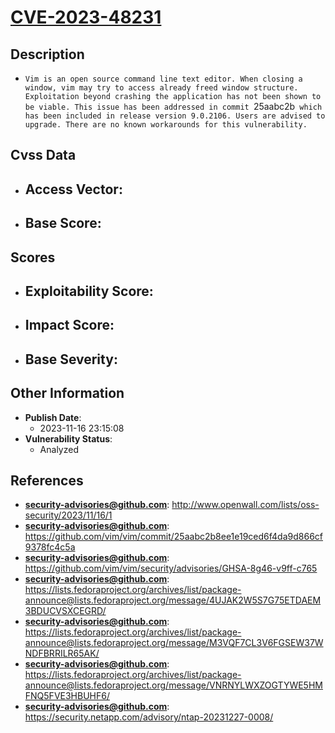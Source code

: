 
# [CVE-2023-48231](http://www.openwall.com/lists/oss-security/2023/11/16/1)

## Description

- `Vim is an open source command line text editor. When closing a window, vim may try to access already freed window structure. Exploitation beyond crashing the application has not been shown to be viable. This issue has been addressed in commit `25aabc2b` which has been included in release version 9.0.2106. Users are advised to upgrade. There are no known workarounds for this vulnerability.`

## Cvss Data

- **Access Vector**:
  - 
- **Base Score**:
  - 

## Scores

- **Exploitability Score**:
  - 
- **Impact Score**:
  - 
- **Base Severity**:
  - 

## Other Information

- **Publish Date**:
  - 2023-11-16 23:15:08
- **Vulnerability Status**:
  - Analyzed

## References

- **security-advisories@github.com**: http://www.openwall.com/lists/oss-security/2023/11/16/1
- **security-advisories@github.com**: https://github.com/vim/vim/commit/25aabc2b8ee1e19ced6f4da9d866cf9378fc4c5a
- **security-advisories@github.com**: https://github.com/vim/vim/security/advisories/GHSA-8g46-v9ff-c765
- **security-advisories@github.com**: https://lists.fedoraproject.org/archives/list/package-announce@lists.fedoraproject.org/message/4UJAK2W5S7G75ETDAEM3BDUCVSXCEGRD/
- **security-advisories@github.com**: https://lists.fedoraproject.org/archives/list/package-announce@lists.fedoraproject.org/message/M3VQF7CL3V6FGSEW37WNDFBRRILR65AK/
- **security-advisories@github.com**: https://lists.fedoraproject.org/archives/list/package-announce@lists.fedoraproject.org/message/VNRNYLWXZOGTYWE5HMFNQ5FVE3HBUHF6/
- **security-advisories@github.com**: https://security.netapp.com/advisory/ntap-20231227-0008/
